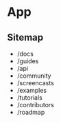 # App

## Sitemap

- /docs
- /guides
- /api
- /community
- /screencasts
- /examples
- /tutorials
- /contributors
- /roadmap